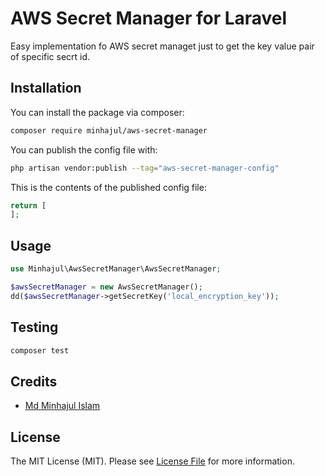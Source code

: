 # AWS Secret Manager for Laravel

Easy implementation fo AWS secret managet just to get the key value pair of specific secrt id.

## Installation

You can install the package via composer:

```bash
composer require minhajul/aws-secret-manager
```

You can publish the config file with:

```bash
php artisan vendor:publish --tag="aws-secret-manager-config"
```

This is the contents of the published config file:

```php
return [
];
```

## Usage

```php
use Minhajul\AwsSecretManager\AwsSecretManager;

$awsSecretManager = new AwsSecretManager();
dd($awsSecretManager->getSecretKey('local_encryption_key'));
```

## Testing

```bash
composer test
```

## Credits
- [Md Minhajul Islam](https://github.com/minhajul)

## License

The MIT License (MIT). Please see [License File](LICENSE.md) for more information.
